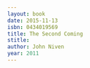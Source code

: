 ```yaml
---
layout: book
date: 2015-11-13
isbn: 0434019569
title: The Second Coming
stitle: 
author: John Niven
year: 2011
---
```

